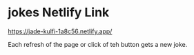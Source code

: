 # jokes Netlify Link
https://jade-kulfi-1a8c56.netlify.app/

Each refresh of the page or click of teh button gets a new joke.
